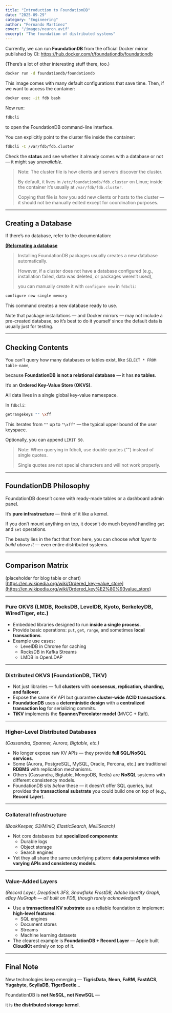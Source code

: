 ```yaml
---
title: "Introduction to FoundationDB"
date: "2025-09-29"
category: "Engineering"
author: "Fernando Martínez"
cover: "/images/neuron.avif"
excerpt: "The foundation of distributed systems"
---
```


Currently, we can run **FoundationDB** from the official Docker mirror published by CI: https://hub.docker.com/r/foundationdb/foundationdb

(There’s a lot of other interesting stuff there, too.)

```bash
docker run -d foundationdb/foundationdb
```

This image comes with many default configurations that save time. Then, if we want to access the container:

```bash
docker exec -it fdb bash
```

Now run:

```bash
fdbcli
```

to open the FoundationDB command-line interface.

You can explicitly point to the cluster file inside the container:

```bash
fdbcli -C /var/fdb/fdb.cluster
```

Check the **status** and see whether it already comes with a database or not — it might say *unavailable*.

> Note: The cluster file is how clients and servers discover the cluster.
> 
> 
> By default, it lives in `/etc/foundationdb/fdb.cluster` on Linux; inside the container it’s usually at `/var/fdb/fdb.cluster`.
> 
> Copying that file is *how* you add new clients or hosts to the cluster — it should not be manually edited except for coordination purposes.
> 

---

## Creating a Database

If there’s no database, refer to the documentation:

[**(Re)creating a database**](https://apple.github.io/foundationdb/administration.html#re-creating-a-database)

> Installing FoundationDB packages usually creates a new database automatically.
> 
> 
> However, if a cluster does not have a database configured (e.g., installation failed, data was deleted, or packages weren’t used),
> 
> you can manually create it with `configure new` in `fdbcli`:
> 

```bash
configure new single memory
```

This command creates a new database ready to use.

Note that package installations — and Docker mirrors — may not include a pre-created database, so it’s best to do it yourself since the default data is usually just for testing.

---

## Checking Contents

You can’t query how many databases or tables exist, like `SELECT * FROM table-name`,

because **FoundationDB is not a relational database** — it has **no tables**.

It’s an **Ordered Key-Value Store (OKVS)**.

All data lives in a single global key-value namespace.

In `fdbcli`:

```bash
getrangekeys "" \xff
```

This iterates from `""` up to `"\xff"` — the typical upper bound of the user keyspace.

Optionally, you can append `LIMIT 50`.

> Note: When querying in fdbcli, use double quotes ("") instead of single quotes.
> 
> 
> Single quotes are not special characters and will not work properly.
> 

---

## FoundationDB Philosophy

FoundationDB doesn’t come with ready-made tables or a dashboard admin panel.

It’s **pure infrastructure** — think of it like a kernel.

If you don’t mount anything on top, it doesn’t do much beyond handling `get` and `set` operations.

The beauty lies in the fact that from here, you can choose *what layer to build above it* — even entire distributed systems.

---

## Comparison Matrix

(placeholder for blog table or chart) [https://en.wikipedia.org/wiki/Ordered_key–value_store](https://en.wikipedia.org/wiki/Ordered_key%E2%80%93value_store)

---

### Pure OKVS (LMDB, RocksDB, LevelDB, Kyoto, BerkeleyDB, WiredTiger, etc.)

- Embedded libraries designed to run **inside a single process**.
- Provide basic operations: `put`, `get`, `range`, and sometimes **local transactions**.
- Example use cases:
    - LevelDB in Chrome for caching
    - RocksDB in Kafka Streams
    - LMDB in OpenLDAP

---

### Distributed OKVS (FoundationDB, TiKV)

- Not just libraries — full **clusters** with **consensus, replication, sharding, and failover**.
- Expose the same KV API but guarantee **cluster-wide ACID transactions**.
- **FoundationDB** uses a **deterministic design** with a **centralized transaction log** for serializing commits.
- **TiKV** implements the **Spanner/Percolator model** (MVCC + Raft).

---

### Higher-Level Distributed Databases

*(Cassandra, Spanner, Aurora, Bigtable, etc.)*

- No longer expose raw KV APIs — they provide **full SQL/NoSQL services**.
- Some (Aurora, PostgreSQL, MySQL, Oracle, Percona, etc.) are traditional **RDBMS** with replication mechanisms.
- Others (Cassandra, Bigtable, MongoDB, Redis) are **NoSQL** systems with different consistency models.
- FoundationDB sits *below* these — it doesn’t offer SQL queries, but provides the **transactional substrate** you could build one on top of (e.g., **Record Layer**).

---

### Collateral Infrastructure

*(BookKeeper, S3/MinIO, ElasticSearch, MeiliSearch)*

- Not core databases but **specialized components**:
    - Durable logs
    - Object storage
    - Search engines
- Yet they all share the same underlying pattern: **data persistence with varying APIs and consistency models**.

---

### Value-Added Layers

*(Record Layer, DeepSeek 3FS, Snowflake FrostDB, Adobe Identity Graph, eBay NuGraph — all built on FDB, though rarely acknowledged)*

- Use a **transactional KV substrate** as a reliable foundation to implement **high-level features**:
    - SQL engines
    - Document stores
    - Streams
    - Machine learning datasets
- The clearest example is **FoundationDB + Record Layer** — Apple built **CloudKit** entirely on top of it.

---

## Final Note

New technologies keep emerging — **TigrisData**, **Neon**, **FaRM**, **FastACS**, **Yugabyte**, **ScyllaDB**, **TigerBeetle**…

FoundationDB is **not NoSQL**, **not NewSQL** —

it is **the distributed storage kernel**.